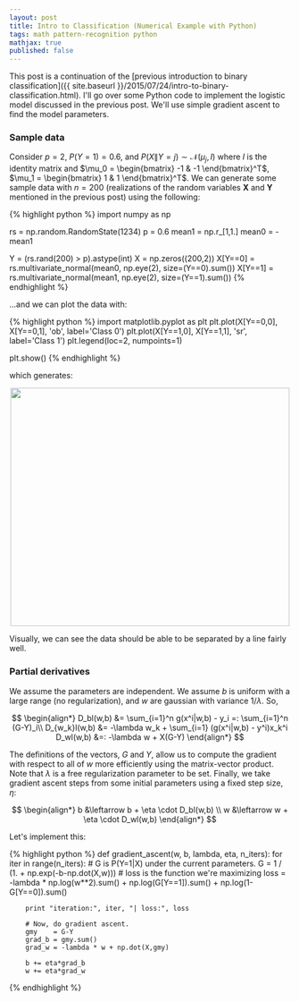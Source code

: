 ```yaml
---
layout: post
title: Intro to Classification (Numerical Example with Python)
tags: math pattern-recognition python
mathjax: true
published: false
---
```


This post is a continuation of the [previous introduction to binary classification]({{ site.baseurl }}/2015/07/24/intro-to-binary-classification.html). I'll go over some Python code to implement the logistic model discussed in the previous post. We'll use simple gradient ascent to find the model parameters.

### Sample data

Consider $p=2$, $P(Y=1)=0.6$, and $P(X\|Y=j) \sim \mathcal{N}(\mu_j, I)$ where $I$ is the identity matrix and $\mu_0 = \begin{bmatrix} -1 & -1 \end{bmatrix}^T$, $\mu_1 = \begin{bmatrix} 1 & 1 \end{bmatrix}^T$. We can generate some sample data with $n=200$ (realizations of the random variables $\mathbf{X}$ and $\mathbf{Y}$ mentioned in the previous post) using the following:

{% highlight python %}
import numpy as np

rs = np.random.RandomState(1234)
p = 0.6 
mean1 = np.r_[1,1.]
mean0 = -mean1

Y = (rs.rand(200) > p).astype(int)
X = np.zeros((200,2))
X[Y==0] = rs.multivariate_normal(mean0, np.eye(2), size=(Y==0).sum())
X[Y==1] = rs.multivariate_normal(mean1, np.eye(2), size=(Y==1).sum())
{% endhighlight %}

...and we can plot the data with:

{% highlight python %}
import matplotlib.pyplot as plt 
plt.plot(X[Y==0,0], X[Y==0,1], 'ob', label='Class 0')
plt.plot(X[Y==1,0], X[Y==1,1], 'sr', label='Class 1')
plt.legend(loc=2, numpoints=1)

plt.show()
{% endhighlight %}

which generates:

<div style="text-align: center">
    <img src="{{ site.baseurl }}/images/logreg-1.png" width="500px" height="426px">
</div>

Visually, we can see the data should be able to be separated by a line fairly well.

### Partial derivatives

We assume the parameters are independent. We assume $b$ is uniform with a large range (no regularization), and $w$ are gaussian with variance $1/\lambda$. So,

$$
\begin{align*}
    D_bl(w,b) &= \sum_{i=1}^n g(x^i|w,b) - y_i =: \sum_{i=1}^n (G-Y)_i\\
    D_{w_k}l(w,b) &= -\lambda w_k + \sum_{i=1} (g(x^i|w,b) - y^i)x_k^i
    D_wl(w,b) &=: -\lambda w + X(G-Y)
\end{align*}
$$

The definitions of the vectors, $G$ and $Y$, allow us to compute the gradient with respect to all of $w$ more efficiently using the matrix-vector product. Note that $\lambda$ is a free regularization parameter to be set. Finally, we take gradient ascent steps from some initial parameters using a fixed step size, $\eta$:

$$
\begin{align*}
    b &\leftarrow b + \eta \cdot D_bl(w,b) \\
    w &\leftarrow w + \eta \cdot D_wl(w,b)
\end{align*}
$$

Let's implement this:

{% highlight python %}
def gradient_ascent(w, b, lambda, eta, n_iters):
    for iter in range(n_iters):
        # G is P(Y=1|X) under the current parameters.
        G = 1 / (1. + np.exp(-b-np.dot(X,w)))
        # loss is the function we're maximizing
        loss = -lambda * np.log(w**2).sum() + np.log(G[Y==1]).sum() + np.log(1-G[Y==0]).sum()

        print "iteration:", iter, "| loss:", loss

        # Now, do gradient ascent.
        gmy    = G-Y
        grad_b = gmy.sum()
        grad_w = -lambda * w + np.dot(X,gmy)

        b += eta*grad_b
        w += eta*grad_w
{% endhighlight %}

